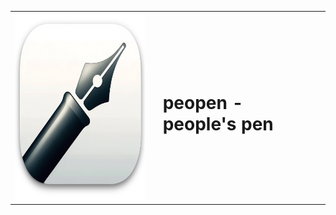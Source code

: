 <div align="center">
<table border="0">
 <tr>
  <td><img src="icon.png" width="300" height="300" alt="Your Icon"></td> <!-- Adjust 'src', 'width', and 'height' as needed -->
  <td style="vertical-align: middle;"><h1 style="margin-left: 15px;">peopen - people's pen</h2></td>
 </tr>
</table>
</div>

